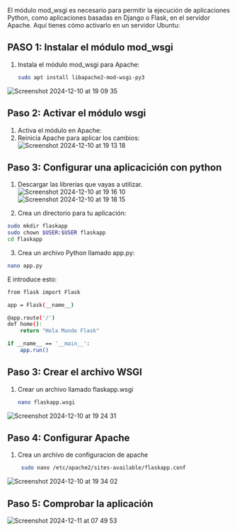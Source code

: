 El módulo mod_wsgi es necesario para permitir la ejecución de aplicaciones Python, como aplicaciones basadas en Django o Flask, en el servidor Apache. Aquí tienes cómo activarlo en un servidor Ubuntu:

## PASO 1: Instalar el módulo mod_wsgi
1. Instala el módulo mod_wsgi para Apache:
   ```bash
   sudo apt install libapache2-mod-wsgi-py3
   ```
![Screenshot 2024-12-10 at 19 09 35](https://github.com/user-attachments/assets/898f3e23-fc99-4ef9-a0c6-cae1effe51dc)

## Paso 2: Activar el módulo wsgi

1. Activa el módulo en Apache:
2. Reinicia Apache para aplicar los cambios:
![Screenshot 2024-12-10 at 19 13 18](https://github.com/user-attachments/assets/4a1a5be1-a80d-45ed-befd-c3edb33d9208)

## Paso 3: Configurar una aplicacición con python
1. Descargar las librerias que vayas a utilizar.
![Screenshot 2024-12-10 at 19 16 10](https://github.com/user-attachments/assets/10fa1ce8-11fe-4e55-aefa-6a246604f9bd)
![Screenshot 2024-12-10 at 19 18 15](https://github.com/user-attachments/assets/2513ceb5-df01-43c5-b1e3-ad67484071a9)

2. Crea un directorio para tu aplicación:
```bash
sudo mkdir flaskapp
sudo chown $USER:$USER flaskapp
cd flaskapp
```
3. Crea un archivo Python llamado app.py:
```bash
nano app.py
```
E introduce esto:
```bash
from flask import Flask

app = Flask(__name__)

@app.route('/')
def home():
    return "Hola Mundo Flask"

if __name__ == '__main__':
    app.run()
```

## Paso 3: Crear el archivo WSGI

1. Crear un archivo llamado flaskapp.wsgi
   ```bash
   nano flaskapp.wsgi
   ```
![Screenshot 2024-12-10 at 19 24 31](https://github.com/user-attachments/assets/17a09f72-66fa-4416-800b-6713b68e907c)

## Paso 4: Configurar Apache
1. Crea un archivo de configuracion de apache
   ```bash
    sudo nano /etc/apache2/sites-available/flaskapp.conf
   ```
  ![Screenshot 2024-12-10 at 19 34 02](https://github.com/user-attachments/assets/631ea3c5-6cd3-459c-98db-0052d2cf8b1f)

## Paso 5: Comprobar la aplicación

![Screenshot 2024-12-11 at 07 49 53](https://github.com/user-attachments/assets/0cc82592-516a-46e2-8957-4827b0089c67)
